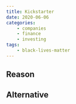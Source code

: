 ```yaml
---
title: Kickstarter
date: 2020-06-06
categories:
    - companies
    - finance
    - investing
tags:
    - black-lives-matter
---
```


## Reason


## Alternative

